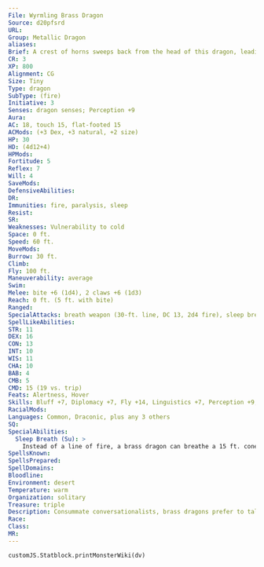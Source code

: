 ```yaml
---
File: Wyrmling Brass Dragon
Source: d20pfsrd
URL: 
Group: Metallic Dragon
aliases: 
Brief: A crest of horns sweeps back from the head of this dragon, leading to a long neck and serpentine brass body.
CR: 3
XP: 800
Alignment: CG
Size: Tiny
Type: dragon
SubType: (fire)
Initiative: 3
Senses: dragon senses; Perception +9
Aura: 
AC: 18, touch 15, flat-footed 15
ACMods: (+3 Dex, +3 natural, +2 size)
HP: 30
HD: (4d12+4)
HPMods: 
Fortitude: 5
Reflex: 7
Will: 4
SaveMods: 
DefensiveAbilities: 
DR: 
Immunities: fire, paralysis, sleep
Resist: 
SR: 
Weaknesses: Vulnerability to cold
Space: 0 ft.
Speed: 60 ft.
MoveMods: 
Burrow: 30 ft.
Climb: 
Fly: 100 ft.
Maneuverability: average
Swim: 
Melee: bite +6 (1d4), 2 claws +6 (1d3)
Reach: 0 ft. (5 ft. with bite)
Ranged: 
SpecialAttacks: breath weapon (30-ft. line, DC 13, 2d4 fire), sleep breath
SpellLikeAbilities: 
STR: 11
DEX: 16
CON: 13
INT: 10
WIS: 11
CHA: 10
BAB: 4
CMB: 5
CMD: 15 (19 vs. trip)
Feats: Alertness, Hover
Skills: Bluff +7, Diplomacy +7, Fly +14, Linguistics +7, Perception +9, Sense Motive +9
RacialMods: 
Languages: Common, Draconic, plus any 3 others
SQ: 
SpecialAbilities:
  Sleep Breath (Su): >
    Instead of a line of fire, a brass dragon can breathe a 15 ft. cone of sleep gas. Creatures within the cone must succeed on a Will save or fall asleep for 1d6+1 rounds.
SpellsKnown: 
SpellsPrepared: 
SpellDomains: 
Bloodline: 
Environment: desert
Temperature: warm
Organization: solitary
Treasure: triple
Description: Consummate conversationalists, brass dragons prefer to talk instead of fight. Brass dragons lair near humanoid settlements, where they can hear the most recent news and gossip.
Race: 
Class: 
MR: 
---
```

```dataviewjs
customJS.Statblock.printMonsterWiki(dv)
```
